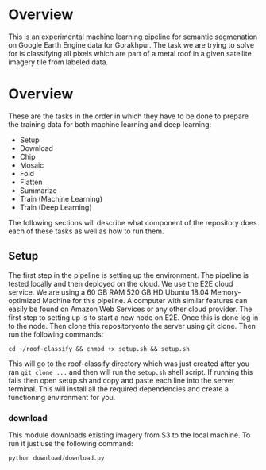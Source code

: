 # Overview

This is an experimental machine learning pipeline for semantic segmenation on Google Earth Engine data for Gorakhpur. The task we are trying to solve for is classifying all pixels which are part of a metal roof in a given satellite imagery tile from labeled data.

# Overview

These are the tasks in the order in which they have to be done to prepare the training data for both machine learning and deep learning: 

- Setup
- Download
- Chip
- Mosaic
- Fold
- Flatten
- Summarize
- Train (Machine Learning)
- Train (Deep Learning) 

The following sections will describe what component of the repository does each of these tasks as well as how to run them.

## Setup 

The first step in the pipeline is setting up the environment. The pipeline is tested locally and then deployed on the cloud. We use the E2E cloud service. We are using a 60 GB RAM 520 GB HD Ubuntu 18.04 Memory-optimized Machine for this pipeline. A computer with similar features can easily be found on Amazon Web Services or any other cloud provider. The first step to setting up is to start a new node on E2E. Once this is done log in to the node. Then clone this repositoryonto the server using git clone. Then run the following commands:
```
cd ~/roof-classify && chmod +x setup.sh && setup.sh
```
This will go to the roof-classify directory which was just created after you ran ``git clone ...`` and then will run the ``setup.sh`` shell script. If running this fails then open setup.sh and copy and paste each line into the server terminal. This will install all the required dependencies and create a functioning environment for you.


### download 

This module downloads existing imagery from S3 to the local machine. To run it just use the following command: 

```python 
python download/download.py 
```
